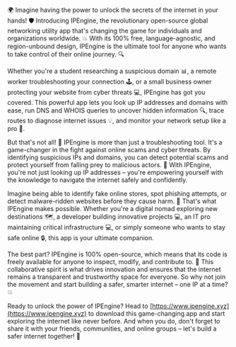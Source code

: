 🌍 Imagine having the power to unlock the secrets of the internet in your hands! 🛡️ Introducing IPEngine, the revolutionary open-source global networking utility app that's changing the game for individuals and organizations worldwide. 💥 With its 100% free, language-agnostic, and region-unbound design, IPEngine is the ultimate tool for anyone who wants to take control of their online journey. 🔍

Whether you're a student researching a suspicious domain 📊, a remote worker troubleshooting your connection 🕹️, or a small business owner protecting your website from cyber threats 💻, IPEngine has got you covered. This powerful app lets you look up IP addresses and domains with ease, run DNS and WHOIS queries to uncover hidden information 🔍, trace routes to diagnose internet issues 💡, and monitor your network setup like a pro 👀.

But that's not all! 🎉 IPEngine is more than just a troubleshooting tool. It's a game-changer in the fight against online scams and cyber threats. By identifying suspicious IPs and domains, you can detect potential scams and protect yourself from falling prey to malicious actors. 💪 With IPEngine, you're not just looking up IP addresses – you're empowering yourself with the knowledge to navigate the internet safely and confidently.

Imagine being able to identify fake online stores, spot phishing attempts, or detect malware-ridden websites before they cause harm. 🚀 That's what IPEngine makes possible. Whether you're a digital nomad exploring new destinations 🗺️, a developer building innovative projects 💻, an IT pro maintaining critical infrastructure 💻, or simply someone who wants to stay safe online 🔒, this app is your ultimate companion.

The best part? IPEngine is 100% open-source, which means that its code is freely available for anyone to inspect, modify, and contribute to. 🤝 This collaborative spirit is what drives innovation and ensures that the internet remains a transparent and trustworthy space for everyone. So why not join the movement and start building a safer, smarter internet – one IP at a time? 💥

Ready to unlock the power of IPEngine? Head to [https://www.ipengine.xyz](https://www.ipengine.xyz) to download this game-changing app and start exploring the internet like never before. And when you do, don't forget to share it with your friends, communities, and online groups – let's build a safer internet together! 🌈
